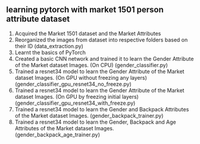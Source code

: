 
## learning pytorch with market 1501 person attribute dataset

1.	Acquired the Market 1501 dataset and the Market Attributes
2.	Reorganized the images from dataset into respective folders based on their ID (data_extraction.py)
3.	 Learnt the basics of PyTorch 
4.	Created a basic CNN network and trained it to learn the Gender Attribute of the Market dataset Images. (On CPU) (gender_classifier.py)
5.	Trained a resnet34 model to learn the Gender Attribute of the Market dataset Images. (On GPU without freezing any layers) (gender_classifier_gpu_resnet34_no_freeze.py)
6.	Trained a resnet34 model to learn the Gender Attribute of the Market dataset Images. (On GPU by freezing initial layers) (gender_classifier_gpu_resnet34_with_freeze.py)
7.	Trained a resnet34 model to learn the Gender and Backpack Attributes of the Market dataset Images. (gender_backpack_trainer.py)
8.	Trained a resnet34 model to learn the Gender, Backpack and Age Attributes of the Market dataset Images. (gender_backpack_age_trainer.py)
